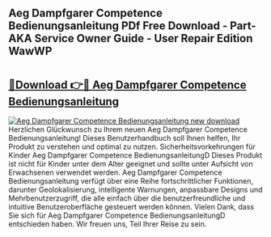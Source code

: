 ## Aeg Dampfgarer Competence Bedienungsanleitung PDf Free Download - Part-AKA Service Owner Guide - User Repair Edition WawWP

# <h2><a href="http://df5hwmi.blite.top/?on=Aeg+Dampfgarer+Competence+Bedienungsanleitung">🔗Download 👉🔴 Aeg Dampfgarer Competence Bedienungsanleitung</a></h2>

[![Aeg Dampfgarer Competence Bedienungsanleitung new download](https://i.imgur.com/lujVjoI.png)](http://df5hwmi.blite.top/?on=Aeg+Dampfgarer+Competence+Bedienungsanleitung)
Herzlichen Glückwunsch zu Ihrem neuen Aeg Dampfgarer Competence Bedienungsanleitung! Dieses Benutzerhandbuch soll Ihnen helfen, Ihr Produkt zu verstehen und optimal zu nutzen. Sicherheitsvorkehrungen für Kinder Aeg Dampfgarer Competence BedienungsanleitungD Dieses Produkt ist nicht für Kinder unter dem Alter geeignet und sollte unter Aufsicht von Erwachsenen verwendet werden. Aeg Dampfgarer Competence Bedienungsanleitung verfügt über eine Reihe fortschrittlicher Funktionen, darunter Geolokalisierung, intelligente Warnungen, anpassbare Designs und Mehrbenutzerzugriff, die alle einfach über die benutzerfreundliche und intuitive Benutzeroberfläche gesteuert werden können. Vielen Dank, dass Sie sich für Aeg Dampfgarer Competence BedienungsanleitungD entschieden haben. Wir freuen uns, Teil Ihrer Reise zu sein.
